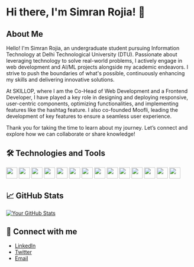 # Hi there, I'm Simran Rojia! 👋

## About Me

Hello! I'm Simran Rojia, an undergraduate student pursuing Information Technology at Delhi Technological University (DTU). Passionate about leveraging technology to solve real-world problems, I actively engage in web development and AI/ML projects alongside my academic endeavors. I strive to push the boundaries of what's possible, continuously enhancing my skills and delivering innovative solutions.

At SKILLOP, where I am the Co-Head of Web Development and a Frontend Developer, I have played a key role in designing and deploying responsive, user-centric components, optimizing functionalities, and implementing features like the hashtag feature. I also co-founded Moofli, leading the development of key features to ensure a seamless user experience.

Thank you for taking the time to learn about my journey. Let’s connect and explore how we can collaborate or share knowledge!


## 🛠️ Technologies and Tools

<p>
  <img src="https://img.shields.io/badge/-HTML5-E34F26?style=flat-square&logo=html5&logoColor=white" height="30"/>
  <img src="https://img.shields.io/badge/-CSS3-1572B6?style=flat-square&logo=css3" height="30"/>
  <img src="https://img.shields.io/badge/-JavaScript-F7DF1E?style=flat-square&logo=javascript&logoColor=black" height="30"/>
  <img src="https://img.shields.io/badge/-TypeScript-007ACC?style=flat-square&logo=typescript" height="30"/>
  <img src="https://img.shields.io/badge/-Node.js-339933?style=flat-square&logo=node.js&logoColor=white" height="30"/>
  <img src="https://img.shields.io/badge/-Express.js-000000?style=flat-square&logo=express&logoColor=white" height="30"/>
  <img src="https://img.shields.io/badge/-SQL-4479A1?style=flat-square&logo=mysql&logoColor=white" height="30"/>
  <img src="https://img.shields.io/badge/-Jupyter-FA0F00?style=flat-square&logo=jupyter" height="30"/>
  <img src="https://img.shields.io/badge/-TensorFlow-FF6F00?style=flat-square&logo=tensorflow&logoColor=white" height="30"/>
  <img src="https://img.shields.io/badge/-PyTorch-EE4C2C?style=flat-square&logo=pytorch&logoColor=white" height="30"/>
  <img src="https://img.shields.io/badge/-OpenAI-412991?style=flat-square&logo=openai&logoColor=white" height="30"/>
  <img src="https://img.shields.io/badge/-NumPy-013243?style=flat-square&logo=numpy" height="30"/>
  <img src="https://img.shields.io/badge/-Pandas-150458?style=flat-square&logo=pandas" height="30"/>
  <img src="https://img.shields.io/badge/-Matplotlib-239120?style=flat-square&logo=matplotlib" height="30"/>
</p>


## 📈 GitHub Stats

[![Your GitHub Stats](https://github-readme-stats.vercel.app/api?username=SimranRojia&show_icons=true&hide=issues&hide_title=true)](https://github.com/SimranRojia)


## 🔗 Connect with me

- [LinkedIn](https://www.linkedin.com/in/simran-rojia/)
- [Twitter](https://twitter.com/SimranRojia2284)
- [Email](mailto:simranrojia@gmail.com)

